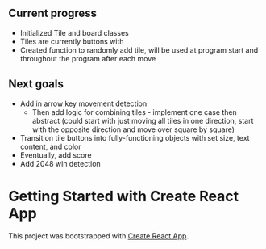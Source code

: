 ## Current progress
* Initialized Tile and board classes
* Tiles are currently buttons with 
* Created function to randomly add tile, will be used at program start and throughout the program after each move

## Next goals
* Add in arrow key movement detection
  * Then add logic for combining tiles - implement one case then abstract (could start with just moving all tiles in one direction, start with the opposite direction and move over square by square) 
* Transition tile buttons into fully-functioning objects with set size, text content, and color
* Eventually, add score
* Add 2048 win detection

# Getting Started with Create React App

This project was bootstrapped with [Create React App](https://github.com/facebook/create-react-app).


